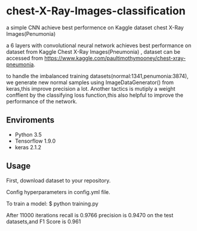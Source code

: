 # chest-X-Ray-Images-classification
a simple CNN  achieve best performence on Kaggle dataset  chest X-Ray Images(Penumonia)


a 6 layers with  convolutional neural network achieves best performance on dataset from Kaggle Chest X-Ray Images(Pneumonia) , dataset can be accessed from https://www.kaggle.com/paultimothymooney/chest-xray-pneumonia.

to handle the imbalanced training datasets(normal:1341,penumonia:3874), we generate new normal samples using ImageDataGenerator() from keras,this improve precision a lot. Another tactics is mutiply a weight conffient by the classifying loss function,this also helpful to improve the performance of the network.

## Enviroments
- Python 3.5
- Tensorflow 1.9.0
- keras 2.1.2

## Usage
First, download dataset to your repository.

Config hyperparameters in config.yml file.

To train a model: $ python training.py

After 11000 iterations  recall is 0.9766 precision is 0.9470 on the test datasets,and F1 Score is 0.961
